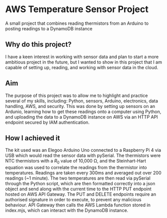 # AWS Temperature Sensor Project
A small project that combines reading thermistors from an Arduino to posting readings to a DynamoDB instance

## Why do this project?
I have a keen interest in working with sensor data and plan to start a more ambitious project in the future, but I wanted to show in this project that I am capable of setting up, reading, and working with sensor data in the cloud.

## Aim
The purpose of this project was to allow me to highlight and practice several of my skills, including: Python, sensors, Arduino, electronics, data handling, AWS, and security. This was done by setting up sensors on an Ardunio, learning how to get these readings onto a computer using Python, and uploading the data to a DynamoDB instance on AWS via an HTTP API endpoint secured by IAM authentication.

## How I achieved it
The kit used was an Elegoo Arduino Uno connected to a Raspberry Pi 4 via USB which would read the sensor data with pySerial. The thermistors were NTC thermistors with a $R_0$ value of 10,000 Ω, and the Steinhart-Hart equation was used to correlate the readings from the thermistor into temperatures. Readings are taken every 300ms and averaged out over 200 readings (~1 minute). The two temperatures are then read via pySerial through the Python script, which are then formatted correctly into a json object and send along with the current time to the HTTP PUT endpoint hosted on AWS API Gateway. The PUT and DELETE endpoints require an authorised signature in order to execute, to prevent any malicious behaviour. API Gateway then calls the AWS Lambda function stored in index.mjs, which can interact with the DynamoDB instance. 
